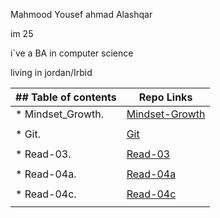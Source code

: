  Mahmood Yousef ahmad Alashqar
 
 
im 25


i`ve a BA in computer science 


living in jordan/Irbid


| ## Table of contents               |  Repo Links                    |
|-----------------------------------|------------------------------  |
| * Mindset_Growth.                 | [Mindset-Growth](https://mahmood-alashqar.github.io/Reading_Note/Growth_mindset)                               |
|                                   |                                |
| * Git.                   | [Git](https://mahmood-alashqar.github.io/Reading_Note/git_demo)                              |
|                                   |                                |
| * Read-03.  | [Read-03](https://mahmood-alashqar.github.io/Reading_Note/Read-03)                               |
|                                   |                                |
| * Read-04a.    | [Read-04a](https://mahmood-alashqar.github.io/Reading_Note/Read-04a)                               |
|                                   |                                |
| * Read-04c.    | [Read-04c](https://mahmood-alashqar.github.io/Reading_Note/Read-04c)                               |
|                                   |                                |


